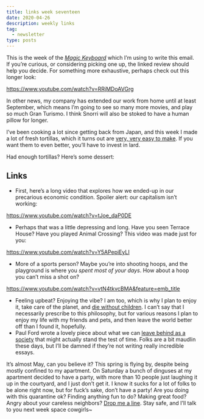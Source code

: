 ```yaml
---
title: links week seventeen
date: 2020-04-26
description: weekly links
tag:
  - newsletter
type: posts
---
```


This is the week of the _[Magic Keyboard](https://www.brookshelley.com/posts/2020-04-24-ipad-magic-keyboard-review/)_ which I’m using to write this email. If you’re curious, or considering picking one up, the linked review should help you decide. For something more exhaustive, perhaps check out this longer look:

https://www.youtube.com/watch?v=RRjMDoAVGrg

In other news, my company has extended our work from home until at least September, which means I’m going to see so many more movies, and play so much Gran Turismo. I think Snorri will also be stoked to have a human pillow for longer.

I’ve been cooking a lot since getting back from Japan, and this week I made a lot of fresh tortillas, which it turns out are [very, very easy to make](https://www.kingarthurflour.com/recipes/simple-tortillas-recipe). If you want them to even better, you’ll have to invest in lard.

Had enough tortillas? Here’s some dessert:

## Links

- First, here’s a long video that explores how we ended-up in our precarious economic condition. Spoiler alert: our capitalism isn’t working:

https://www.youtube.com/watch?v=tJoe_daP0DE

- Perhaps that was a little depressing and long. Have you seen Terrace House? Have you played Animal Crossing? This video was made just for you:

https://www.youtube.com/watch?v=Y5APepiEyLI

- More of a sports person? Maybe you’re into shooting hoops, and the playground is where you _spent most of your days_. How about a hoop you can’t miss a shot on?

https://www.youtube.com/watch?v=vtN4tkvcBMA&feature=emb_title

- Feeling upbeat? Enjoying the vibe? I am too, which is why I plan to enjoy it, take care of the planet, and [die without children](https://onezero.medium.com/may-we-live-long-and-die-out-6d8688a4b0a3). I can’t say that I necessarily prescribe to this philosophy, but for various reasons I plan to enjoy my life with my friends and pets, and then leave the world better off than I found it, hopefully.
- Paul Ford wrote a lovely piece about what we can [leave behind as a society](https://www.wired.com/story/stones-clocks-what-we-should-actually-leave-behind/) that might actually stand the test of time. Folks are a bit maudlin these days, but I’ll be damned if they’re not writing really incredible essays.

It’s almost May, can you believe it? This spring is flying by, despite being mostly confined to my apartment. On Saturday a bunch of dinguses at my apartment decided to have a party, with more than 10 people just laughing it up in the courtyard, and I just don’t get it. I know it sucks for a lot of folks to be alone right now, but for fuck’s sake, don’t have a party! Are you doing with this quarantine ok? Finding anything fun to do? Making great food? Angry about your careless neighbors? [Drop me a line](mailto:brookshelley@gmail.com). Stay safe, and I’ll talk to you next week space cowgirls~

